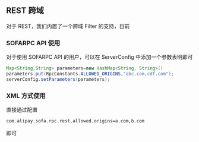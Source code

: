 
## REST 跨域

对于 REST，我们内置了一个跨域 Filter 的支持，目前


### SOFARPC API 使用

对于使用 SOFARPC API 的用户，可以在 ServerConfig 中添加一个参数表明即可

```java
Map<String,String> parameters=new HashMap<String, String>()
parameters.put(RpcConstants.ALLOWED_ORIGINS,"abc.com,cdf.com");
serverConfig.setParameters(parameters);
```

### XML 方式使用

直接通过配置
```xml
com.alipay.sofa.rpc.rest.allowed.origins=a.com,b.com

```

即可

